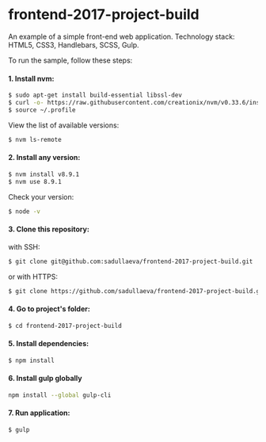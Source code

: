 # frontend-2017-project-build

An example of a simple front-end web application.
Technology stack: HTML5, CSS3, Handlebars, SCSS, Gulp.

To run the sample, follow these steps:

#### 1. Install nvm:

```sh
$ sudo apt-get install build-essential libssl-dev
$ curl -o- https://raw.githubusercontent.com/creationix/nvm/v0.33.6/install.sh | bash
$ source ~/.profile
```

View the list of available versions:

```sh
$ nvm ls-remote
```

#### 2. Install any version:

```sh
$ nvm install v8.9.1
$ nvm use 8.9.1
```

Check your version:

```sh
$ node -v
```

#### 3. Clone this repository:

with SSH:

```sh
$ git clone git@github.com:sadullaeva/frontend-2017-project-build.git
```

or with HTTPS:

```sh
$ git clone https://github.com/sadullaeva/frontend-2017-project-build.git
```

#### 4. Go to project's folder:

```sh
$ cd frontend-2017-project-build
```

#### 5. Install dependencies:

```sh
$ npm install
```


#### 6. Install gulp globally

```sh
npm install --global gulp-cli
```

#### 7. Run application:

```sh
$ gulp
```
